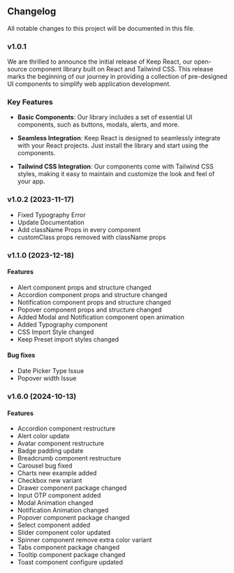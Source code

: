 ## Changelog

All notable changes to this project will be documented in this file.

### v1.0.1

We are thrilled to announce the initial release of Keep React, our open-source component library built on React and Tailwind CSS. This release marks the beginning of our journey in providing a collection of pre-designed UI components to simplify web application development.

### Key Features

- **Basic Components**: Our library includes a set of essential UI components, such as buttons, modals, alerts, and more.

- **Seamless Integration**: Keep React is designed to seamlessly integrate with your React projects. Just install the library and start using the components.

- **Tailwind CSS Integration**: Our components come with Tailwind CSS styles, making it easy to maintain and customize the look and feel of your app.

### v1.0.2 (2023-11-17)

- Fixed Typography Error
- Update Documentation
- Add className Props in every component
- customClass props removed with className props

### v1.1.0 (2023-12-18)

#### Features

- Alert component props and structure changed
- Accordion component props and structure changed
- Notification component props and structure changed
- Popover component props and structure changed
- Added Modal and Notification component open animation
- Added Typography component
- CSS Import Style changed
- Keep Preset import styles changed

#### Bug fixes

- Date Picker Type Issue
- Popover width Issue

### v1.6.0 (2024-10-13)

#### Features

- Accordion component restructure
- Alert color update
- Avatar component restructure
- Badge padding update
- Breadcrumb component restructure
- Carousel bug fixed
- Charts new example added
- Checkbox new variant
- Drawer component package changed
- Input OTP component added
- Modal Animation changed
- Notification Animation changed
- Popover component package changed
- Select component added
- Slider component color updated
- Spinner component remove extra color variant
- Tabs component package changed
- Tooltip component package changed
- Toast component configure updated
